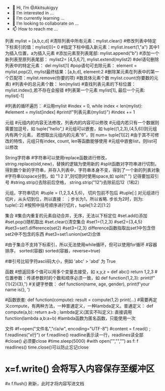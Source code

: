 - 👋 Hi, I’m @Akitsukigyy
- 👀 I’m interested in ...
- 🌱 I’m currently learning ...
- 💞️ I’m looking to collaborate on ...
- 📫 How to reach me ...

<!---
Akitsukigyy/Akitsukigyy is a ✨ special ✨ repository because its `README.md` (this file) appears on your GitHub profile.
You can click the Preview link to take a look at your changes.
--->


列表
mylist = [a,b,c,d]
#清除列表中所有元素：mylist.clear()
#修改列表中特定下标索引的值：mylist[0]= 0
#指定下标中插入新元素：mylist.insert(1,"a") 其中1为插入位置，a为插入元素
#添加元素至列表尾部: mylist.append("b")
#添加一个新列表至原列表尾部： mylist2= [4,5,6,7],       mylist.extend(mylist2)
#del语句删除列表中的特定元素： del mylist[1]
#pop语句可去除元素： element = mylist.pop(2), mylist最终结果：[a,b,d], element:2
#删除某元素在列表中的第一个匹配项：mylist.remove(你要的项)
#数具体元素个数 mylist.count(你要数的元素)
#列表中的总元素个数： len(mylist)
#查找列表元素的下标位置： mylist.index(),若不存在会报错
#列表第一个元素 mylist[1], 最后一个元素: mylist[-1]

#列表的循环遍历：
#沿用mylist
#index = 0, while index < len(mylist):
#element = mylist[index]
#print(f"列表元素{mylist}")
#index += 1

元组
#元组内的内容无法修改，列表内的内容可以修改
#元组内若只有一个数据则需要加逗号，如 tuple("hello",)
#元组可以嵌套，如 tuple((1,2,3),(4,5,6))则元组内有两个元素， 若想取出元组内的元素“6”，则 num= tuple[1][2]
#由于其不可修改的特性，元组只有index, count, len等函数能够使用
#元组中嵌套list，则list可以修改

String字符串
#字符串可以使用replace函数进行修改， string.replace(old,new)，替换的逻辑为使用新的
#split函数对字符串进行切割，得到数个新的字符串，并存入列表中，字符串本身不变，得到了一个新的列表对象
#字符串以space分割，如 "1 2 3",则切割时使用space,如 split(" ") 记得要加双引号
#string.strip()去除前后空格， string.strip("12")去除前后12（1和2）

元组，字符串切片
#tuple = (1,2,3,4,5,6)， 切片包前不包后
#tuple[:] 对元组进行切片，从头切到位，所以直接：  ；步长为1，所以省略. 步长为2时，则为: tuple[::2]
#按照中括号顺序进行切片，tuple[1:2:2][1:2]

集合
#集合内重复的元素自动合并，无序，无法以下标定位
#set.add()添加
#set.pop()随机取出
#set.clear()清空集合
#set1={1,2,3}
#set2={3,4,5}
#set3=set1.difference(set2)
#set3={2,3} difference函数指取出set1中包含但set2中不包含的东西
#set3=set1.union(set2)合体

#由于集合不支持下标索引，所以无法使用while循环，但可以使用for循环
#容器排序， sorted(容器) sorted(容器，reverse=true)

#单引号比较字符ascii码大小，例如 'abc' > 'abd' 为 True


函数
#想返回多个值可以用多个变量去接受，如 x,y,z = def abc() return 1,2,3
#位置参数：传递参数时的个数和顺序必须一致，如 def function(1,2,3): print(f"{1}{2}{3},")
#关键字参数： def function(name, age, gender), print(f'your name is{}, ')

#函数嵌套: def function(compute): result = compute(1,2) print(...)
#需要再定义compute，有两种方法，一种普通定义，一种lambda定义。普通定义： def compute(a,b): return a+b ; lambda定义(其实不叫定义): 直接调用 function(lambda a,b:a+b)
#lambda函数为匿名函数，只能使用一次

文件
#f=open("文件名","r/a/w", encoding="UTF-8")
#content = f.read()  ; f.readlines("x行") or f.readline() readline表示读一行，readlines读全部
#close() 必须要close
#time.sleep(5000)
#with open("","","") as f: f readlines()   time.close()可以防止忘记close
# x=f.write() 会将写入内容保存至缓冲区
#x f.flush() 刷新，此时才将内容写进文档

